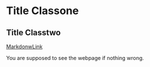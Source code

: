 Title Classone  
======================

Title Classtwo  
-------------------


[MarkdonwLink](https://github.com/Huangxinyu0623/Huangxinyu0623.github.io/blob/main/MarkdownLink.md)  

You are supposed to see the webpage if nothing wrong.  
